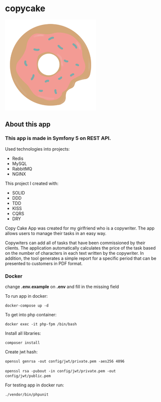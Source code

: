 # copycake

<img src="icon.png" alt="drawing" width="300"/>

## About this app

### This app is made in Symfony 5 on REST API.

Used technologies into projects: 
 - Redis
 - MySQL 
 - RabbitMQ
 - NGINX

This project I created with:
  - SOLID
  - DDD
  - TDD
  - KISS
  - CQRS
  - DRY

Copy Cake App was created for my girlfriend who is a copywriter. The app allows users to manage their tasks in an easy way.

Copywiters can add all of tasks that have been commissioned by their clients.
The application automatically calculates the price of the task based on the number of characters in each text written by the copywriter.
In addition, the tool generates a simple report for a specific period that can be presented to customers in PDF format.

### Docker

change <b>.env.example</b> on <b>.env</b> and fill in the missing field

To run app in docker:

    docker-compose up -d

To get into php container:

    docker exec -it php-fpm /bin/bash

Install all libraries:

    composer install

Create jwt hash:

    openssl genrsa -out config/jwt/private.pem -aes256 4096
      
    openssl rsa -pubout -in config/jwt/private.pem -out config/jwt/public.pem

For testing app in docker run:

    ./vendor/bin/phpunit